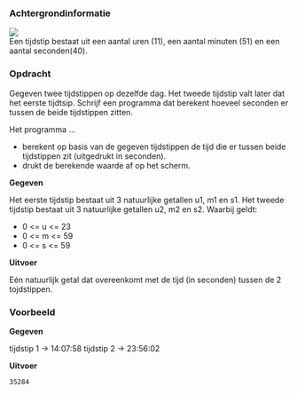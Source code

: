 ### Achtergrondinformatie

<div class="dodona-centered-group">
     <img src="media/digitale_klok.png" />
</div>
Een tijdstip bestaat uit een aantal uren (11), een aantal minuten (51) en een aantal seconden(40).

### Opdracht

Gegeven twee tijdstippen op dezelfde dag.
Het tweede tijdstip valt later dat het eerste tijdtsip.
Schrijf een programma dat berekent hoeveel seconden er tussen de beide tijdstippen zitten.

Het programma ...
- berekent op basis van de gegeven tijdstippen de tijd die er tussen beide tijdstippen zit (uitgedrukt in seconden).
- drukt de berekende waarde af op het scherm.

**Gegeven**

Het eerste tijdstip bestaat uit 3 natuurlijke getallen u1, m1 en s1.
Het tweede tijdstip bestaat uit 3 natuurlijke getallen u2, m2 en s2.
Waarbij geldt:
- 0 <= u <= 23
- 0 <= m <= 59
- 0 <= s <= 59

**Uitvoer**

Eén natuurlijk getal dat overeenkomt met de tijd (in seconden) tussen de 2 tojdstippen.
     
### Voorbeeld

**Gegeven**

tijdstip 1 -> 14:07:58
tijdstip 2 -> 23:56:02

**Uitvoer**

    35284
